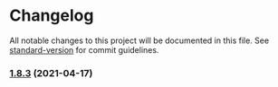 # Changelog

All notable changes to this project will be documented in this file. See [standard-version](https://github.com/conventional-changelog/standard-version) for commit guidelines.

### [1.8.3](https://github.com/concords/ledger/compare/v1.3.1...v1.8.3) (2021-04-17)
